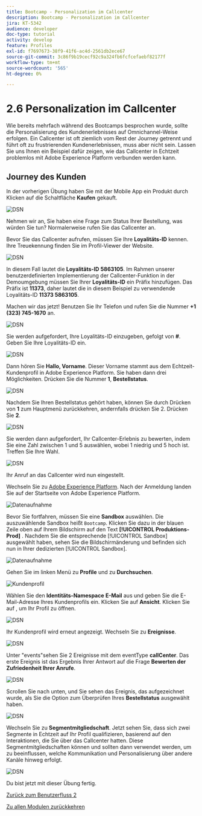 ```yaml
---
title: Bootcamp - Personalization im Callcenter
description: Bootcamp - Personalization im Callcenter
jira: KT-5342
audience: developer
doc-type: tutorial
activity: develop
feature: Profiles
exl-id: f7697673-38f9-41f6-ac4d-2561db2ece67
source-git-commit: 3c86f9b19cecf92c9a324fb6fcfcefaebf82177f
workflow-type: tm+mt
source-wordcount: '565'
ht-degree: 0%

---
```


# 2.6 Personalization im Callcenter

Wie bereits mehrfach während des Bootcamps besprochen wurde, sollte die Personalisierung des Kundenerlebnisses auf Omnichannel-Weise erfolgen. Ein Callcenter ist oft ziemlich vom Rest der Journey getrennt und führt oft zu frustrierenden Kundenerlebnissen, muss aber nicht sein. Lassen Sie uns Ihnen ein Beispiel dafür zeigen, wie das Callcenter in Echtzeit problemlos mit Adobe Experience Platform verbunden werden kann.

## Journey des Kunden

In der vorherigen Übung haben Sie mit der Mobile App ein Produkt durch Klicken auf die Schaltfläche **Kaufen** gekauft.

![DSN](./images/app20.png)

Nehmen wir an, Sie haben eine Frage zum Status Ihrer Bestellung, was würden Sie tun? Normalerweise rufen Sie das Callcenter an.

Bevor Sie das Callcenter aufrufen, müssen Sie Ihre **Loyalitäts-ID** kennen. Ihre Treuekennung finden Sie im Profil-Viewer der Website.

![DSN](./images/cc1.png)

In diesem Fall lautet die **Loyalitäts-ID** **5863105**. Im Rahmen unserer benutzerdefinierten Implementierung der Callcenter-Funktion in der Demoumgebung müssen Sie Ihrer **Loyalitäts-ID** ein Präfix hinzufügen. Das Präfix ist **11373**, daher lautet die in diesem Beispiel zu verwendende Loyalitäts-ID **11373 5863105**.

Machen wir das jetzt! Benutzen Sie Ihr Telefon und rufen Sie die Nummer **+1 (323) 745-1670** an.

![DSN](./images/cc2.png)

Sie werden aufgefordert, Ihre Loyalitäts-ID einzugeben, gefolgt von **#**. Geben Sie Ihre Loyalitäts-ID ein.

![DSN](./images/cc3.png)

Dann hören Sie **Hallo, Vorname**. Dieser Vorname stammt aus dem Echtzeit-Kundenprofil in Adobe Experience Platform. Sie haben dann drei Möglichkeiten. Drücken Sie die Nummer **1**, **Bestellstatus**.

![DSN](./images/cc4.png)

Nachdem Sie Ihren Bestellstatus gehört haben, können Sie durch Drücken von **1** zum Hauptmenü zurückkehren, andernfalls drücken Sie 2. Drücken Sie **2**.

![DSN](./images/cc5.png)

Sie werden dann aufgefordert, Ihr Callcenter-Erlebnis zu bewerten, indem Sie eine Zahl zwischen 1 und 5 auswählen, wobei 1 niedrig und 5 hoch ist. Treffen Sie Ihre Wahl.

![DSN](./images/cc6.png)

Ihr Anruf an das Callcenter wird nun eingestellt.

Wechseln Sie zu [Adobe Experience Platform](https://experience.adobe.com/platform). Nach der Anmeldung landen Sie auf der Startseite von Adobe Experience Platform.

![Datenaufnahme](./images/home.png)

Bevor Sie fortfahren, müssen Sie eine **Sandbox** auswählen. Die auszuwählende Sandbox heißt ``Bootcamp``. Klicken Sie dazu in der blauen Zeile oben auf Ihrem Bildschirm auf den Text **[!UICONTROL Produktions-Prod]** . Nachdem Sie die entsprechende [!UICONTROL Sandbox] ausgewählt haben, sehen Sie die Bildschirmänderung und befinden sich nun in Ihrer dedizierten [!UICONTROL Sandbox].

![Datenaufnahme](./images/sb1.png)

Gehen Sie im linken Menü zu **Profile** und zu **Durchsuchen**.

![Kundenprofil](./images/homemenu.png)

Wählen Sie den **Identitäts-Namespace** **E-Mail** aus und geben Sie die E-Mail-Adresse Ihres Kundenprofils ein. Klicken Sie auf **Ansicht**. Klicken Sie auf , um Ihr Profil zu öffnen.

![DSN](./images/cc7.png)

Ihr Kundenprofil wird erneut angezeigt. Wechseln Sie zu **Ereignisse**.

![DSN](./images/cc8.png)

Unter &quot;events&quot;sehen Sie 2 Ereignisse mit dem eventType **callCenter**. Das erste Ereignis ist das Ergebnis Ihrer Antwort auf die Frage **Bewerten der Zufriedenheit Ihrer Anrufe**.

![DSN](./images/cc9.png)

Scrollen Sie nach unten, und Sie sehen das Ereignis, das aufgezeichnet wurde, als Sie die Option zum Überprüfen Ihres **Bestellstatus** ausgewählt haben.

![DSN](./images/cc10.png)

Wechseln Sie zu **Segmentmitgliedschaft**. Jetzt sehen Sie, dass sich zwei Segmente in Echtzeit auf Ihr Profil qualifizieren, basierend auf den Interaktionen, die Sie über das Callcenter hatten. Diese Segmentmitgliedschaften können und sollten dann verwendet werden, um zu beeinflussen, welche Kommunikation und Personalisierung über andere Kanäle hinweg erfolgt.

![DSN](./images/cc11.png)

Du bist jetzt mit dieser Übung fertig.

[Zurück zum Benutzerfluss 2](./uc2.md)

[Zu allen Modulen zurückkehren](../../overview.md)
